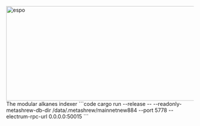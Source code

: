 
<img width="1028" height="256" alt="espo" src="https://github.com/user-attachments/assets/e630d479-1c2d-4ed4-86bd-d3d902de6d07" />
The modular alkanes indexer
```code
cargo run --release -- --readonly-metashrew-db-dir /data/.metashrew/mainnetnew884  --port 5778 --electrum-rpc-url 0.0.0.0:50015
```